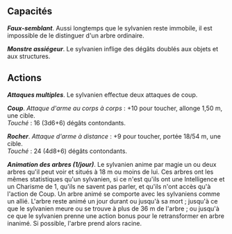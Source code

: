 ## Capacités
_**Faux-semblant**_. Aussi longtemps que le sylvanien reste immobile, il est impossible de le distinguer d'un arbre ordinaire.

_**Monstre assiégeur**_. Le sylvanien inflige des dégâts doublés aux objets et aux structures.

## Actions
_**Attaques multiples**_. Le sylvanien effectue deux attaques de coup.

_**Coup**_. _Attaque d'arme au corps à corps_ : +10 pour toucher, allonge 1,50 m, une cible.  
_Touché_ : 16 (3d6+6) dégâts contondants.

_**Rocher**_. _Attaque d'arme à distance_ : +9 pour toucher, portée 18/54 m, une cible.  
_Touché_ : 24 (4d8+6) dégâts contondants.

_**Animation des arbres (1/jour)**_. Le sylvanien anime par magie un ou deux arbres qu'il peut voir et situés à 18 m ou moins de lui. Ces arbres ont les mêmes statistiques qu'un sylvanien, si ce n'est qu'ils ont une Intelligence et un Charisme de 1, qu'ils ne savent pas parler, et qu'ils n'ont accès qu'à l'action de Coup. Un arbre animé se comporte avec les sylvaniens comme un allié. L'arbre reste animé un jour durant ou jusqu'à sa mort ; jusqu'à ce que le sylvanien meure ou se trouve à plus de 36 m de l'arbre ; ou jusqu'à ce que le sylvanien prenne une action bonus pour le retransformer en arbre inanimé. Si possible, l'arbre prend alors racine.
